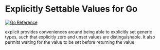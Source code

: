 # Explicitly Settable Values for Go

[![Go Reference](https://pkg.go.dev/badge/go.incompletion.ist/explicit.svg)](https://pkg.go.dev/go.incompletion.ist/explicit)

explicit provides conveniences around being able to explicitly set generic types, such that explicitly zero and unset values
are distinguishable. It also permits waiting for the value to be set before returning the value.
